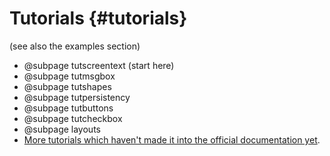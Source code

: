Tutorials {#tutorials}
=========
(see also the examples section)
* @subpage tutscreentext (start here)
* @subpage tutmsgbox
* @subpage tutshapes
* @subpage tutpersistency
* @subpage tutbuttons
* @subpage tutcheckbox
* @subpage layouts
* [More tutorials which haven't made it into the official documentation yet](https://sagi-z.github.io/CanvasCV/tutorials "more tutorials").
